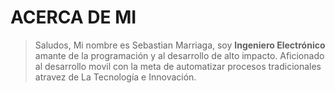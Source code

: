 # ACERCA DE MI 

> Saludos, Mi nombre es Sebastian Marriaga, soy **Ingeniero Electrónico** amante de la programación y al desarrollo de alto impacto. Aficionado al desarrollo movil con la meta de automatizar procesos tradicionales atravez de La Tecnología e Innovación.
